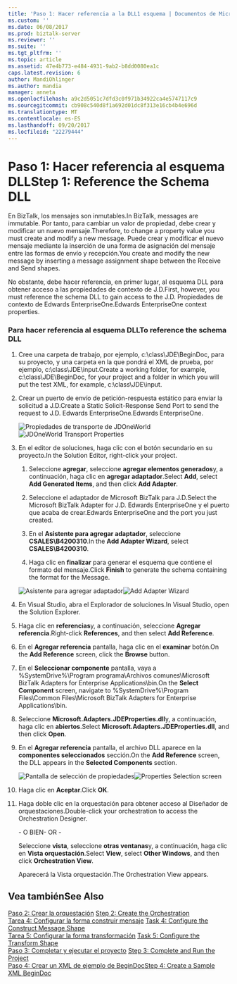 ```yaml
---
title: 'Paso 1: Hacer referencia a la DLL1 esquema | Documentos de Microsoft'
ms.custom: ''
ms.date: 06/08/2017
ms.prod: biztalk-server
ms.reviewer: ''
ms.suite: ''
ms.tgt_pltfrm: ''
ms.topic: article
ms.assetid: 47e4b773-e484-4931-9ab2-b8dd0080ea1c
caps.latest.revision: 6
author: MandiOhlinger
ms.author: mandia
manager: anneta
ms.openlocfilehash: a9c2d5051c7dfd3c0f971b34922ca4e5747117c9
ms.sourcegitcommit: cb908c540d8f1a692d01dc8f313e16cb4b4e696d
ms.translationtype: MT
ms.contentlocale: es-ES
ms.lasthandoff: 09/20/2017
ms.locfileid: "22279444"
---
```

# <a name="step-1-reference-the-schema-dll"></a><span data-ttu-id="8e320-102">Paso 1: Hacer referencia al esquema DLL</span><span class="sxs-lookup"><span data-stu-id="8e320-102">Step 1: Reference the Schema DLL</span></span>
<span data-ttu-id="8e320-103">En BizTalk, los mensajes son inmutables.</span><span class="sxs-lookup"><span data-stu-id="8e320-103">In BizTalk, messages are immutable.</span></span> <span data-ttu-id="8e320-104">Por tanto, para cambiar un valor de propiedad, debe crear y modificar un nuevo mensaje.</span><span class="sxs-lookup"><span data-stu-id="8e320-104">Therefore, to change a property value you must create and modify a new message.</span></span> <span data-ttu-id="8e320-105">Puede crear y modificar el nuevo mensaje mediante la inserción de una forma de asignación del mensaje entre las formas de envío y recepción.</span><span class="sxs-lookup"><span data-stu-id="8e320-105">You create and modify the new message by inserting a message assignment shape between the Receive and Send shapes.</span></span>  
  
 <span data-ttu-id="8e320-106">No obstante, debe hacer referencia, en primer lugar, al esquema DLL para obtener acceso a las propiedades de contexto de J.D.</span><span class="sxs-lookup"><span data-stu-id="8e320-106">First, however, you must reference the schema DLL to gain access to the J.D.</span></span> <span data-ttu-id="8e320-107">Propiedades de contexto de Edwards EnterpriseOne.</span><span class="sxs-lookup"><span data-stu-id="8e320-107">Edwards EnterpriseOne context properties.</span></span>  
  
### <a name="to-reference-the-schema-dll"></a><span data-ttu-id="8e320-108">Para hacer referencia al esquema DLL</span><span class="sxs-lookup"><span data-stu-id="8e320-108">To reference the schema DLL</span></span>  
  
1.  <span data-ttu-id="8e320-109">Cree una carpeta de trabajo, por ejemplo, c:\class\JDE\BeginDoc, para su proyecto, y una carpeta en la que pondrá el XML de prueba, por ejemplo, c:\class\JDE\input.</span><span class="sxs-lookup"><span data-stu-id="8e320-109">Create a working folder, for example, c:\class\JDE\BeginDoc, for your project and a folder in which you will put the test XML, for example, c:\class\JDE\input.</span></span>  
  
2.  <span data-ttu-id="8e320-110">Crear un puerto de envío de petición-respuesta estático para enviar la solicitud a J.D.</span><span class="sxs-lookup"><span data-stu-id="8e320-110">Create a Static Solicit-Response Send Port to send the request to J.D.</span></span> <span data-ttu-id="8e320-111">Edwards EnterpriseOne.</span><span class="sxs-lookup"><span data-stu-id="8e320-111">Edwards EnterpriseOne.</span></span>  
  
     <span data-ttu-id="8e320-112">![Propiedades de transporte de JDOneWorld](../core/media/example-2waysendport-ow.gif "example_2waysendport_OW")</span><span class="sxs-lookup"><span data-stu-id="8e320-112">![JDOneWorld Transport Properties](../core/media/example-2waysendport-ow.gif "example_2waysendport_OW")</span></span>  
  
3.  <span data-ttu-id="8e320-113">En el editor de soluciones, haga clic con el botón secundario en su proyecto.</span><span class="sxs-lookup"><span data-stu-id="8e320-113">In the Solution Editor, right-click your project.</span></span>  
  
    1.  <span data-ttu-id="8e320-114">Seleccione **agregar**, seleccione **agregar elementos generados**y, a continuación, haga clic en **agregar adaptador**.</span><span class="sxs-lookup"><span data-stu-id="8e320-114">Select **Add**, select **Add Generated Items**, and then click **Add Adapter**.</span></span>  
  
    2.  <span data-ttu-id="8e320-115">Seleccione el adaptador de Microsoft BizTalk para J.D.</span><span class="sxs-lookup"><span data-stu-id="8e320-115">Select the Microsoft BizTalk Adapter for J.D.</span></span> <span data-ttu-id="8e320-116">Edwards EnterpriseOne y el puerto que acaba de crear.</span><span class="sxs-lookup"><span data-stu-id="8e320-116">Edwards EnterpriseOne and the port you just created.</span></span>  
  
    3.  <span data-ttu-id="8e320-117">En el **Asistente para agregar adaptador**, seleccione **CSALES\B4200310**.</span><span class="sxs-lookup"><span data-stu-id="8e320-117">In the **Add Adapter Wizard**, select **CSALES\B4200310**.</span></span>  
  
    4.  <span data-ttu-id="8e320-118">Haga clic en **finalizar** para generar el esquema que contiene el formato del mensaje.</span><span class="sxs-lookup"><span data-stu-id="8e320-118">Click **Finish** to generate the schema containing the format for the Message.</span></span>  
  
     <span data-ttu-id="8e320-119">![Asistente para agregar adaptador](../core/media/add-adapter-wizard.gif "add_adapter_wizard")</span><span class="sxs-lookup"><span data-stu-id="8e320-119">![Add Adapter Wizard](../core/media/add-adapter-wizard.gif "add_adapter_wizard")</span></span>  
  
4.  <span data-ttu-id="8e320-120">En Visual Studio, abra el Explorador de soluciones.</span><span class="sxs-lookup"><span data-stu-id="8e320-120">In Visual Studio, open the Solution Explorer.</span></span>  
  
5.  <span data-ttu-id="8e320-121">Haga clic en **referencias**y, a continuación, seleccione **Agregar referencia**.</span><span class="sxs-lookup"><span data-stu-id="8e320-121">Right-click **References**, and then select **Add Reference**.</span></span>  
  
6.  <span data-ttu-id="8e320-122">En el **Agregar referencia** pantalla, haga clic en el **examinar** botón.</span><span class="sxs-lookup"><span data-stu-id="8e320-122">On the **Add Reference** screen, click the **Browse** button.</span></span>  
  
7.  <span data-ttu-id="8e320-123">En el **Seleccionar componente** pantalla, vaya a %SystemDrive%\Program programa\Archivos comunes\Microsoft BizTalk Adapters for Enterprise Applications\bin.</span><span class="sxs-lookup"><span data-stu-id="8e320-123">On the **Select Component** screen, navigate to %SystemDrive%\Program Files\Common Files\Microsoft BizTalk Adapters for Enterprise Applications\bin.</span></span>  
  
8.  <span data-ttu-id="8e320-124">Seleccione **Microsoft.Adapters.JDEProperties.dll**y, a continuación, haga clic en **abiertos**.</span><span class="sxs-lookup"><span data-stu-id="8e320-124">Select **Microsoft.Adapters.JDEProperties.dll**, and then click **Open**.</span></span>  
  
9. <span data-ttu-id="8e320-125">En el **Agregar referencia** pantalla, el archivo DLL aparece en la **componentes seleccionados** sección.</span><span class="sxs-lookup"><span data-stu-id="8e320-125">On the **Add Reference** screen, the DLL appears in the **Selected Components** section.</span></span>  
  
     <span data-ttu-id="8e320-126">![Pantalla de selección de propiedades](../core/media/properties-selection.gif "properties_selection")</span><span class="sxs-lookup"><span data-stu-id="8e320-126">![Properties Selection screen](../core/media/properties-selection.gif "properties_selection")</span></span>  
  
10. <span data-ttu-id="8e320-127">Haga clic en **Aceptar**.</span><span class="sxs-lookup"><span data-stu-id="8e320-127">Click **OK**.</span></span>  
  
11. <span data-ttu-id="8e320-128">Haga doble clic en la orquestación para obtener acceso al Diseñador de orquestaciones.</span><span class="sxs-lookup"><span data-stu-id="8e320-128">Double-click your orchestration to access the Orchestration Designer.</span></span>  
  
     <span data-ttu-id="8e320-129">\- O BIEN</span><span class="sxs-lookup"><span data-stu-id="8e320-129">\- OR -</span></span>  
  
     <span data-ttu-id="8e320-130">Seleccione **vista**, seleccione **otras ventanas**y, a continuación, haga clic en **Vista orquestación**.</span><span class="sxs-lookup"><span data-stu-id="8e320-130">Select **View**, select **Other Windows**, and then click **Orchestration View**.</span></span>  
  
     <span data-ttu-id="8e320-131">Aparecerá la Vista orquestación.</span><span class="sxs-lookup"><span data-stu-id="8e320-131">The Orchestration View appears.</span></span>  
  
## <a name="see-also"></a><span data-ttu-id="8e320-132">Vea también</span><span class="sxs-lookup"><span data-stu-id="8e320-132">See Also</span></span>  
 <span data-ttu-id="8e320-133">[Paso 2: Crear la orquestación](../core/step-2-create-the-orchestration2.md) </span><span class="sxs-lookup"><span data-stu-id="8e320-133">[Step 2: Create the Orchestration](../core/step-2-create-the-orchestration2.md) </span></span>  
 <span data-ttu-id="8e320-134">[Tarea 4: Configurar la forma construir mensaje](../core/task-4-configure-the-construct-message-shape1.md) </span><span class="sxs-lookup"><span data-stu-id="8e320-134">[Task 4: Configure the Construct Message Shape](../core/task-4-configure-the-construct-message-shape1.md) </span></span>  
 <span data-ttu-id="8e320-135">[Tarea 5: Configurar la forma transformación](../core/task-5-configure-the-transform-shape2.md) </span><span class="sxs-lookup"><span data-stu-id="8e320-135">[Task 5: Configure the Transform Shape](../core/task-5-configure-the-transform-shape2.md) </span></span>  
 <span data-ttu-id="8e320-136">[Paso 3: Completar y ejecutar el proyecto](../core/step-3-complete-and-run-the-project1.md) </span><span class="sxs-lookup"><span data-stu-id="8e320-136">[Step 3: Complete and Run the Project](../core/step-3-complete-and-run-the-project1.md) </span></span>  
 [<span data-ttu-id="8e320-137">Paso 4: Crear un XML de ejemplo de BeginDoc</span><span class="sxs-lookup"><span data-stu-id="8e320-137">Step 4: Create a Sample XML BeginDoc</span></span>](../core/step-4-create-a-sample-xml-begindoc2.md)